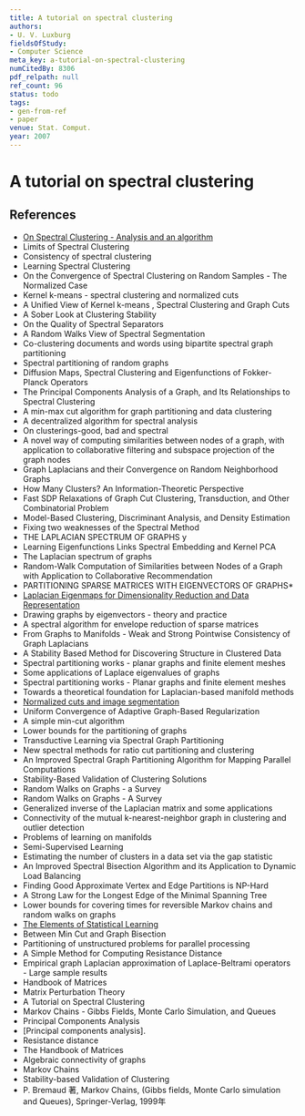 ```yaml
---
title: A tutorial on spectral clustering
authors:
- U. V. Luxburg
fieldsOfStudy:
- Computer Science
meta_key: a-tutorial-on-spectral-clustering
numCitedBy: 8306
pdf_relpath: null
ref_count: 96
status: todo
tags:
- gen-from-ref
- paper
venue: Stat. Comput.
year: 2007
---
```


# A tutorial on spectral clustering

## References

- [On Spectral Clustering - Analysis and an algorithm](./on-spectral-clustering-analysis-and-an-algorithm.md)
- Limits of Spectral Clustering
- Consistency of spectral clustering
- Learning Spectral Clustering
- On the Convergence of Spectral Clustering on Random Samples - The Normalized Case
- Kernel k-means - spectral clustering and normalized cuts
- A Unified View of Kernel k-means , Spectral Clustering and Graph Cuts
- A Sober Look at Clustering Stability
- On the Quality of Spectral Separators
- A Random Walks View of Spectral Segmentation
- Co-clustering documents and words using bipartite spectral graph partitioning
- Spectral partitioning of random graphs
- Diffusion Maps, Spectral Clustering and Eigenfunctions of Fokker-Planck Operators
- The Principal Components Analysis of a Graph, and Its Relationships to Spectral Clustering
- A min-max cut algorithm for graph partitioning and data clustering
- A decentralized algorithm for spectral analysis
- On clusterings-good, bad and spectral
- A novel way of computing similarities between nodes of a graph, with application to collaborative filtering and subspace projection of the graph nodes
- Graph Laplacians and their Convergence on Random Neighborhood Graphs
- How Many Clusters? An Information-Theoretic Perspective
- Fast SDP Relaxations of Graph Cut Clustering, Transduction, and Other Combinatorial Problem
- Model-Based Clustering, Discriminant Analysis, and Density Estimation
- Fixing two weaknesses of the Spectral Method
- THE LAPLACIAN SPECTRUM OF GRAPHS y
- Learning Eigenfunctions Links Spectral Embedding and Kernel PCA
- The Laplacian spectrum of graphs
- Random-Walk Computation of Similarities between Nodes of a Graph with Application to Collaborative Recommendation
- PARTITIONING SPARSE MATRICES WITH EIGENVECTORS OF GRAPHS*
- [Laplacian Eigenmaps for Dimensionality Reduction and Data Representation](./laplacian-eigenmaps-for-dimensionality-reduction-and-data-representation.md)
- Drawing graphs by eigenvectors - theory and practice
- A spectral algorithm for envelope reduction of sparse matrices
- From Graphs to Manifolds - Weak and Strong Pointwise Consistency of Graph Laplacians
- A Stability Based Method for Discovering Structure in Clustered Data
- Spectral partitioning works - planar graphs and finite element meshes
- Some applications of Laplace eigenvalues of graphs
- Spectral partitioning works - Planar graphs and finite element meshes
- Towards a theoretical foundation for Laplacian-based manifold methods
- [Normalized cuts and image segmentation](./normalized-cuts-and-image-segmentation.md)
- Uniform Convergence of Adaptive Graph-Based Regularization
- A simple min-cut algorithm
- Lower bounds for the partitioning of graphs
- Transductive Learning via Spectral Graph Partitioning
- New spectral methods for ratio cut partitioning and clustering
- An Improved Spectral Graph Partitioning Algorithm for Mapping Parallel Computations
- Stability-Based Validation of Clustering Solutions
- Random Walks on Graphs - a Survey
- Random Walks on Graphs - A Survey
- Generalized inverse of the Laplacian matrix and some applications
- Connectivity of the mutual k-nearest-neighbor graph in clustering and outlier detection
- Problems of learning on manifolds
- Semi-Supervised Learning
- Estimating the number of clusters in a data set via the gap statistic
- An Improved Spectral Bisection Algorithm and its Application to Dynamic Load Balancing
- Finding Good Approximate Vertex and Edge Partitions is NP-Hard
- A Strong Law for the Longest Edge of the Minimal Spanning Tree
- Lower bounds for covering times for reversible Markov chains and random walks on graphs
- [The Elements of Statistical Learning](./the-elements-of-statistical-learning.md)
- Between Min Cut and Graph Bisection
- Partitioning of unstructured problems for parallel processing
- A Simple Method for Computing Resistance Distance
- Empirical graph Laplacian approximation of Laplace-Beltrami operators - Large sample results
- Handbook of Matrices
- Matrix Perturbation Theory
- A Tutorial on Spectral Clustering
- Markov Chains - Gibbs Fields, Monte Carlo Simulation, and Queues
- Principal Components Analysis
- [Principal components analysis].
- Resistance distance
- The Handbook of Matrices
- Algebraic connectivity of graphs
- Markov Chains
- Stability-based Validation of Clustering
- P. Bremaud 著, Markov Chains, (Gibbs fields, Monte Carlo simulation and Queues), Springer-Verlag, 1999年
